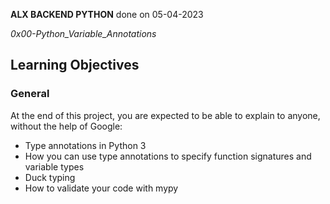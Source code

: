 __ALX BACKEND PYTHON__ done on 05-04-2023

*0x00-Python_Variable_Annotations*

## Learning Objectives

### General
At the end of this project, you are expected to be able to explain to anyone, without the help of Google:

- Type annotations in Python 3
- How you can use type annotations to specify function signatures and variable types
- Duck typing
- How to validate your code with mypy
